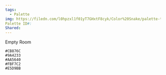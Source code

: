 ```yaml
---
tags:
  - Palette
img: https://filedn.com/l0hpzxl1f01yT7GHxtF8cyk/Color%20Snake/palette-thumbs/0013.png
Palette ID#: 
Shared:
---
```

Empty Room
```palette
#CB876C
#9A4233
#AA5640
#FBF7C2
#E5D9BB
```

